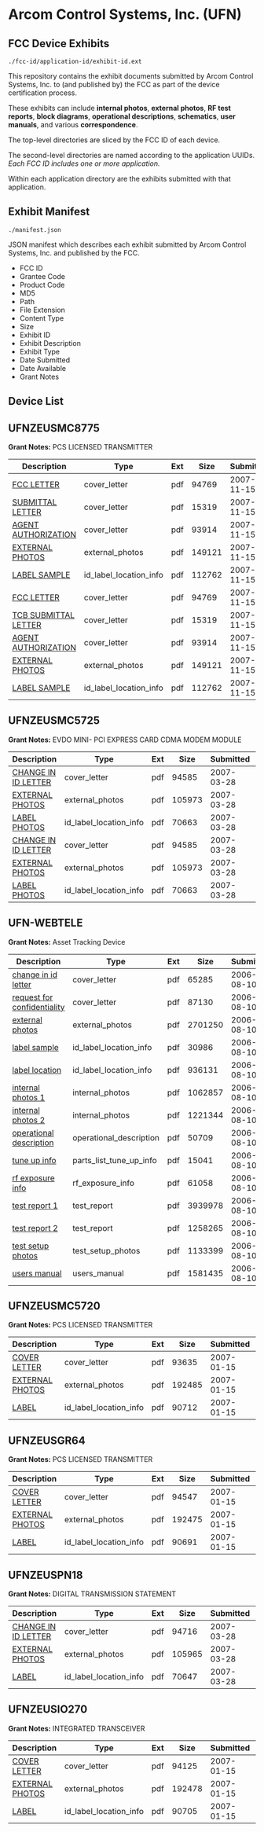 # Arcom Control Systems, Inc. (UFN)
## FCC Device Exhibits

```
./fcc-id/application-id/exhibit-id.ext
```

This repository contains the exhibit documents submitted by Arcom Control Systems, Inc. to (and published by) the FCC as part of the device certification process.

These exhibits can include **internal photos**, **external photos**, **RF test reports**, **block diagrams**, **operational descriptions**, **schematics**, **user manuals**, and various **correspondence**.

The top-level directories are sliced by the FCC ID of each device.

The second-level directories are named according to the application UUIDs. *Each FCC ID includes one or more application.*

Within each application directory are the exhibits submitted with that application. 

## Exhibit Manifest

```
./manifest.json
```

JSON manifest which describes each exhibit submitted by Arcom Control Systems, Inc. and published by the FCC.

- FCC ID
- Grantee Code
- Product Code
- MD5
- Path
- File Extension
- Content Type
- Size
- Exhibit ID
- Exhibit Description
- Exhibit Type
- Date Submitted
- Date Available
- Grant Notes

## Device List
## UFNZEUSMC8775
**Grant Notes:** PCS LICENSED TRANSMITTER

| Description | Type | Ext | Size | Submitted | Available |
| ----------- | ---- | --- | ---- | --------- | --------- |
| [FCC LETTER](UFNZEUSMC8775/6cbcc0dd2a33c2e164c02f74e86e5633/869242.pdf) | cover_letter | pdf | 94769 | 2007-11-15 | 2007-11-15 |
| [SUBMITTAL LETTER](UFNZEUSMC8775/6cbcc0dd2a33c2e164c02f74e86e5633/869244.pdf) | cover_letter | pdf | 15319 | 2007-11-15 | 2007-11-15 |
| [AGENT AUTHORIZATION](UFNZEUSMC8775/6cbcc0dd2a33c2e164c02f74e86e5633/869245.pdf) | cover_letter | pdf | 93914 | 2007-11-15 | 2007-11-15 |
| [EXTERNAL PHOTOS](UFNZEUSMC8775/6cbcc0dd2a33c2e164c02f74e86e5633/869241.pdf) | external_photos | pdf | 149121 | 2007-11-15 | 2007-11-15 |
| [LABEL SAMPLE](UFNZEUSMC8775/6cbcc0dd2a33c2e164c02f74e86e5633/869243.pdf) | id_label_location_info | pdf | 112762 | 2007-11-15 | 2007-11-15 |
| [FCC LETTER](UFNZEUSMC8775/247a9c48cfba91f11896b104e318c638/869242.pdf) | cover_letter | pdf | 94769 | 2007-11-15 | 2007-11-15 |
| [TCB SUBMITTAL LETTER](UFNZEUSMC8775/247a9c48cfba91f11896b104e318c638/869244.pdf) | cover_letter | pdf | 15319 | 2007-11-15 | 2007-11-15 |
| [AGENT AUTHORIZATION](UFNZEUSMC8775/247a9c48cfba91f11896b104e318c638/869245.pdf) | cover_letter | pdf | 93914 | 2007-11-15 | 2007-11-15 |
| [EXTERNAL PHOTOS](UFNZEUSMC8775/247a9c48cfba91f11896b104e318c638/869241.pdf) | external_photos | pdf | 149121 | 2007-11-15 | 2007-11-15 |
| [LABEL SAMPLE](UFNZEUSMC8775/247a9c48cfba91f11896b104e318c638/869243.pdf) | id_label_location_info | pdf | 112762 | 2007-11-15 | 2007-11-15 |
## UFNZEUSMC5725
**Grant Notes:** EVDO MINI- PCI EXPRESS CARD CDMA MODEM MODULE

| Description | Type | Ext | Size | Submitted | Available |
| ----------- | ---- | --- | ---- | --------- | --------- |
| [CHANGE IN ID LETTER](UFNZEUSMC5725/1501349a6d6d2442f6beba2b75fbe830/773620.pdf) | cover_letter | pdf | 94585 | 2007-03-28 | 2007-03-28 |
| [EXTERNAL PHOTOS](UFNZEUSMC5725/1501349a6d6d2442f6beba2b75fbe830/773615.pdf) | external_photos | pdf | 105973 | 2007-03-28 | 2007-03-28 |
| [LABEL PHOTOS](UFNZEUSMC5725/1501349a6d6d2442f6beba2b75fbe830/773616.pdf) | id_label_location_info | pdf | 70663 | 2007-03-28 | 2007-03-28 |
| [CHANGE IN ID LETTER](UFNZEUSMC5725/24eb513fdc2bd4c6f094cc6ad7cb9241/773620.pdf) | cover_letter | pdf | 94585 | 2007-03-28 | 2007-03-28 |
| [EXTERNAL PHOTOS](UFNZEUSMC5725/24eb513fdc2bd4c6f094cc6ad7cb9241/773615.pdf) | external_photos | pdf | 105973 | 2007-03-28 | 2007-03-28 |
| [LABEL PHOTOS](UFNZEUSMC5725/24eb513fdc2bd4c6f094cc6ad7cb9241/773616.pdf) | id_label_location_info | pdf | 70663 | 2007-03-28 | 2007-03-28 |
## UFN-WEBTELE
**Grant Notes:** Asset Tracking Device

| Description | Type | Ext | Size | Submitted | Available |
| ----------- | ---- | --- | ---- | --------- | --------- |
| [change in id letter](UFN-WEBTELE/63862fd57302cb301022ab158b88dcbb/692059.pdf) | cover_letter | pdf | 65285 | 2006-08-10 | 2006-08-10 |
| [request for confidentiality](UFN-WEBTELE/63862fd57302cb301022ab158b88dcbb/692063.pdf) | cover_letter | pdf | 87130 | 2006-08-10 | 2006-08-10 |
| [external photos](UFN-WEBTELE/63862fd57302cb301022ab158b88dcbb/692060.pdf) | external_photos | pdf | 2701250 | 2006-08-10 | 2006-08-10 |
| [label sample](UFN-WEBTELE/63862fd57302cb301022ab158b88dcbb/692058.pdf) | id_label_location_info | pdf | 30986 | 2006-08-10 | 2006-08-10 |
| [label location](UFN-WEBTELE/63862fd57302cb301022ab158b88dcbb/692061.pdf) | id_label_location_info | pdf | 936131 | 2006-08-10 | 2006-08-10 |
| [internal photos 1](UFN-WEBTELE/63862fd57302cb301022ab158b88dcbb/692069.pdf) | internal_photos | pdf | 1062857 | 2006-08-10 | 2006-08-10 |
| [internal photos 2](UFN-WEBTELE/63862fd57302cb301022ab158b88dcbb/692070.pdf) | internal_photos | pdf | 1221344 | 2006-08-10 | 2006-08-10 |
| [operational description](UFN-WEBTELE/63862fd57302cb301022ab158b88dcbb/692064.pdf) | operational_description | pdf | 50709 | 2006-08-10 | 2006-08-10 |
| [tune up info](UFN-WEBTELE/63862fd57302cb301022ab158b88dcbb/692066.pdf) | parts_list_tune_up_info | pdf | 15041 | 2006-08-10 | 2006-08-10 |
| [rf exposure info](UFN-WEBTELE/63862fd57302cb301022ab158b88dcbb/692062.pdf) | rf_exposure_info | pdf | 61058 | 2006-08-10 | 2006-08-10 |
| [test report 1](UFN-WEBTELE/63862fd57302cb301022ab158b88dcbb/692057.pdf) | test_report | pdf | 3939978 | 2006-08-10 | 2006-08-10 |
| [test report 2](UFN-WEBTELE/63862fd57302cb301022ab158b88dcbb/692067.pdf) | test_report | pdf | 1258265 | 2006-08-10 | 2006-08-10 |
| [test setup photos](UFN-WEBTELE/63862fd57302cb301022ab158b88dcbb/692065.pdf) | test_setup_photos | pdf | 1133399 | 2006-08-10 | 2006-08-10 |
| [users manual](UFN-WEBTELE/63862fd57302cb301022ab158b88dcbb/692068.pdf) | users_manual | pdf | 1581435 | 2006-08-10 | 2006-08-10 |
## UFNZEUSMC5720
**Grant Notes:** PCS LICENSED TRANSMITTER

| Description | Type | Ext | Size | Submitted | Available |
| ----------- | ---- | --- | ---- | --------- | --------- |
| [COVER LETTER](UFNZEUSMC5720/20be2adcd1ebf2612e82c589c9f6bd1a/747153.pdf) | cover_letter | pdf | 93635 | 2007-01-15 | 2007-01-15 |
| [EXTERNAL PHOTOS](UFNZEUSMC5720/20be2adcd1ebf2612e82c589c9f6bd1a/747151.pdf) | external_photos | pdf | 192485 | 2007-01-15 | 2007-01-15 |
| [LABEL](UFNZEUSMC5720/20be2adcd1ebf2612e82c589c9f6bd1a/747152.pdf) | id_label_location_info | pdf | 90712 | 2007-01-15 | 2007-01-15 |
## UFNZEUSGR64
**Grant Notes:** PCS LICENSED TRANSMITTER

| Description | Type | Ext | Size | Submitted | Available |
| ----------- | ---- | --- | ---- | --------- | --------- |
| [COVER LETTER](UFNZEUSGR64/aaba862893620f31fef7de4ea02ec42c/747148.pdf) | cover_letter | pdf | 94547 | 2007-01-15 | 2007-01-15 |
| [EXTERNAL PHOTOS](UFNZEUSGR64/aaba862893620f31fef7de4ea02ec42c/747146.pdf) | external_photos | pdf | 192475 | 2007-01-15 | 2007-01-15 |
| [LABEL](UFNZEUSGR64/aaba862893620f31fef7de4ea02ec42c/747147.pdf) | id_label_location_info | pdf | 90691 | 2007-01-15 | 2007-01-15 |
## UFNZEUSPN18
**Grant Notes:** DIGITAL TRANSMISSION STATEMENT

| Description | Type | Ext | Size | Submitted | Available |
| ----------- | ---- | --- | ---- | --------- | --------- |
| [CHANGE IN ID LETTER](UFNZEUSPN18/e50e451ddf3b4ecb70139706bfe48af1/773613.pdf) | cover_letter | pdf | 94716 | 2007-03-28 | 2007-03-28 |
| [EXTERNAL PHOTOS](UFNZEUSPN18/e50e451ddf3b4ecb70139706bfe48af1/773611.pdf) | external_photos | pdf | 105965 | 2007-03-28 | 2007-03-28 |
| [LABEL](UFNZEUSPN18/e50e451ddf3b4ecb70139706bfe48af1/773612.pdf) | id_label_location_info | pdf | 70647 | 2007-03-28 | 2007-03-28 |
## UFNZEUSIO270
**Grant Notes:** INTEGRATED TRANSCEIVER

| Description | Type | Ext | Size | Submitted | Available |
| ----------- | ---- | --- | ---- | --------- | --------- |
| [COVER LETTER](UFNZEUSIO270/459ff0ecae042c3a7697f0f27288287a/747156.pdf) | cover_letter | pdf | 94125 | 2007-01-15 | 2007-01-15 |
| [EXTERNAL PHOTOS](UFNZEUSIO270/459ff0ecae042c3a7697f0f27288287a/747154.pdf) | external_photos | pdf | 192478 | 2007-01-15 | 2007-01-15 |
| [LABEL](UFNZEUSIO270/459ff0ecae042c3a7697f0f27288287a/747155.pdf) | id_label_location_info | pdf | 90705 | 2007-01-15 | 2007-01-15 |

